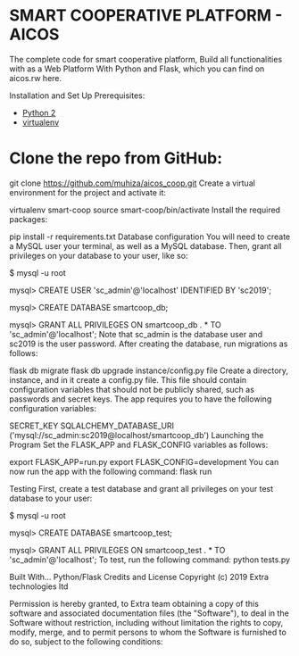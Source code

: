 # SMART COOPERATIVE PLATFORM - AICOS
The complete code for smart cooperative platform, Build all functionalities with as a Web Platform With Python and Flask, which you can find on aicos.rw here.

Installation and Set Up
Prerequisites:

* [Python 2](https://www.python.org/)
* [virtualenv](https://virtualenv.pypa.io/en/latest/)

# Clone the repo from GitHub:

git clone https://github.com/muhiza/aicos_coop.git
Create a virtual environment for the project and activate it:

virtualenv smart-coop
source smart-coop/bin/activate
Install the required packages:

pip install -r requirements.txt
Database configuration
You will need to create a MySQL user your terminal, as well as a MySQL database. Then, grant all privileges on your database to your user, like so:

$ mysql -u root

mysql> CREATE USER 'sc_admin'@'localhost' IDENTIFIED BY 'sc2019';

mysql> CREATE DATABASE smartcoop_db;

mysql> GRANT ALL PRIVILEGES ON smartcoop_db . * TO 'sc_admin'@'localhost';
Note that sc_admin is the database user and sc2019 is the user password. After creating the database, run migrations as follows:

flask db migrate
flask db upgrade
instance/config.py file
Create a directory, instance, and in it create a config.py file. This file should contain configuration variables that should not be publicly shared, such as passwords and secret keys. The app requires you to have the following configuration variables:

SECRET_KEY
SQLALCHEMY_DATABASE_URI ('mysql://sc_admin:sc2019@localhost/smartcoop_db')
Launching the Program
Set the FLASK_APP and FLASK_CONFIG variables as follows:

export FLASK_APP=run.py
export FLASK_CONFIG=development
You can now run the app with the following command: flask run

Testing
First, create a test database and grant all privileges on your test database to your user:

$ mysql -u root

mysql> CREATE DATABASE smartcoop_test;

mysql> GRANT ALL PRIVILEGES ON smartcoop_test . * TO 'sc_admin'@'localhost';
To test, run the following command: python tests.py

Built With...
Python/Flask
Credits and License
Copyright (c) 2019 Extra technologies ltd

Permission is hereby granted, to Extra team obtaining a copy of this software and associated documentation files (the "Software"), to deal in the Software without restriction, including without limitation the rights to copy, modify, merge, and to permit persons to whom the Software is furnished to do so, subject to the following conditions:

